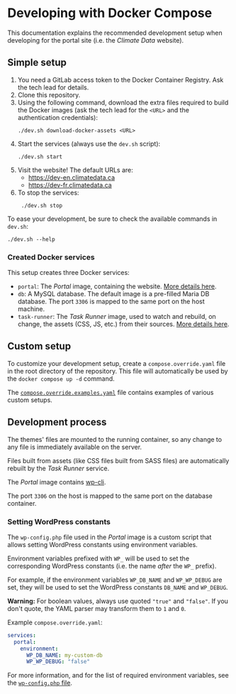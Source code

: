 # Developing with Docker Compose

This documentation explains the recommended development setup when developing
for the portal site (i.e. the _Climate Data_ website).

## Simple setup

1. You need a GitLab access token to the Docker Container Registry. Ask the tech
   lead for details.
2. Clone this repository.
3. Using the following command, download the extra files required to build the
   Docker images (ask the tech lead for the `<URL>` and the authentication
   credentials):
   ```shell
   ./dev.sh download-docker-assets <URL>
   ```
4. Start the services (always use the `dev.sh` script):
   ```shell
   ./dev.sh start
   ```
5. Visit the website! The default URLs are:
   * https://dev-en.climatedata.ca
   * https://dev-fr.climatedata.ca
6. To stop the services:
   ```shell
    ./dev.sh stop
    ```

To ease your development, be sure to check the available commands in `dev.sh`:
```shell
./dev.sh --help
```

### Created Docker services

This setup creates three Docker services:

* `portal`: The _Portal_ image, containing the website.
  [More details here](./portal-docker-image.md).
* `db`: A MySQL database. The default image is a pre-filled Maria DB database.
  The port `3306` is mapped to the same port on the host machine.
* `task-runner`: The _Task Runner_ image, used to watch and rebuild, on change,
  the assets (CSS, JS, etc.) from their sources.
  [More details here](./task-runner.md).

## Custom setup

To customize your development setup, create a `compose.override.yaml` file in
the root directory of the repository. This file will automatically be used by
the `docker compose up -d` command.

The [`compose.override.examples.yaml`](../compose.override.examples.yaml) file
contains examples of various custom setups.

## Development process

The themes' files are mounted to the running container, so any change to any
file is immediately available on the server.

Files built from assets (like CSS files built from SASS files) are automatically
rebuilt by the _Task Runner_ service.

The _Portal_ image contains [wp-cli](https://wp-cli.org/).

The port `3306` on the host is mapped to the same port on the database
container.

### Setting WordPress constants

The `wp-config.php` file used in the _Portal_ image is a custom script that 
allows setting WordPress constants using environment variables.

Environment variables prefixed with `WP_` will be used to set the
corresponding WordPress constants (i.e. the name _after_ the `WP_` prefix).

For example, if the environment variables `WP_DB_NAME` and `WP_WP_DEBUG` are
set, they will be used to set the WordPress constants `DB_NAME` and `WP_DEBUG`.

**Warning:** For boolean values, always use quoted `"true"` and `"false"`. If
you don't quote, the YAML parser may transform them to `1` and `0`.

Example `compose.override.yaml`:

```yaml
services:
  portal:
    environment:
      WP_DB_NAME: my-custom-db
      WP_WP_DEBUG: "false"
```

For more information, and for the list of required environment variables, see
the [`wp-config.php` file](../dockerfiles/build/www/configs/wordpress/wp-config.php).
